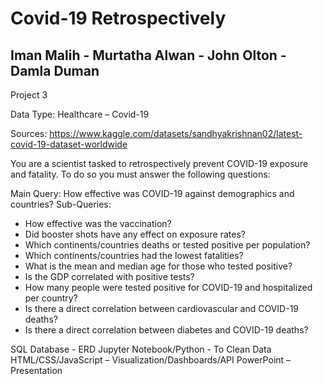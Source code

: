 # Covid-19 Retrospectively
## Iman Malih - Murtatha Alwan - John Olton - Damla Duman
Project 3


Data Type:  Healthcare – Covid-19


Sources: https://www.kaggle.com/datasets/sandhyakrishnan02/latest-covid-19-dataset-worldwide


You are a scientist tasked to retrospectively prevent COVID-19 exposure and fatality. To do so you must answer the following questions:

Main Query: How effective was COVID-19 against demographics and countries?
Sub-Queries: 
- How effective was the vaccination? 
- Did booster shots have any effect on exposure rates?
- Which continents/countries deaths or tested positive per population? 
- Which continents/countries had the lowest fatalities? 
- What is the mean and median age for those who tested positive? 
- Is the GDP correlated with positive tests? 
- How many people were tested positive for COVID-19 and hospitalized per country? 
- Is there a direct correlation between cardiovascular and COVID-19 deaths?
- Is there a direct correlation between diabetes and COVID-19 deaths?




SQL Database - ERD
Jupyter Notebook/Python - To Clean Data
HTML/CSS/JavaScript – Visualization/Dashboards/API
PowerPoint – Presentation 
